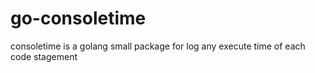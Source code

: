 # go-consoletime
consoletime is a golang small package for log any execute time of each code stagement
